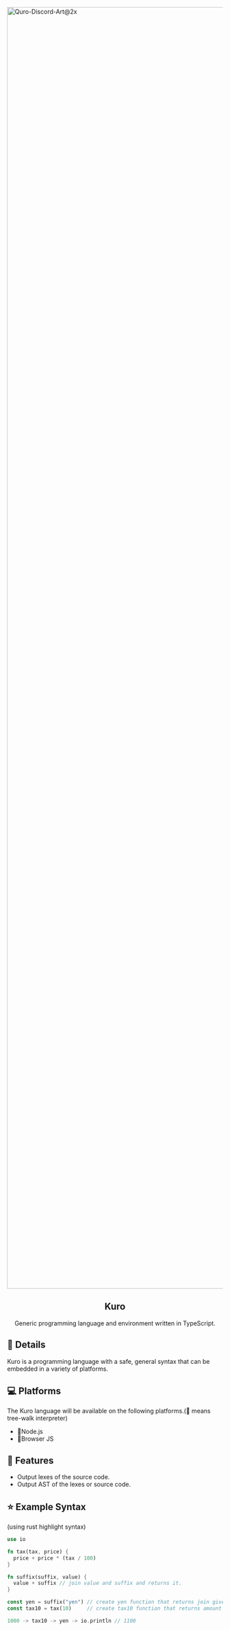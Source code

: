 <img width="2986" alt="Quro-Discord-Art@2x" src="https://user-images.githubusercontent.com/24543982/85203876-7714ea80-b34b-11ea-99e0-6741630f6475.png">

<h2 align="center">Kuro</h2>
<p align="center">Generic programming language and environment written in TypeScript.</p>
<div align="center"></div>

## 📝 Details

Kuro is a programming language with a safe, general syntax that can be embedded in a variety of platforms.

## 💻 Platforms

The Kuro language will be available on the following platforms.(🌴 means tree-walk interpreter)

- 🌴Node.js
- 🌴Browser JS

## 🚀 Features

- Output lexes of the source code.
- Output AST of the lexes or source code.

## ⭐️ Example Syntax

(using rust highlight syntax)

```rust
use io

fn tax(tax, price) {
  price + price * (tax / 100)
}

fn suffix(suffix, value) {
  value + suffix // join value and suffix and returns it.
}

const yen = suffix("yen") // create yen function that returns join given value and "yen".
const tax10 = tax(10)     // create tax10 function that returns amount of the 10% sales tax applied.

1000 -> tax10 -> yen -> io.println // 1100
```
